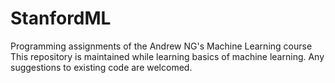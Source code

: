 # StanfordML
Programming assignments of the Andrew NG's Machine Learning course
This repository is maintained while learning basics of machine learning.
Any suggestions to existing code are welcomed.
